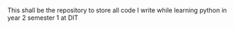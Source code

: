 This shall be the repository to store all code I write while learning python in year 2 semester 1 at DIT
